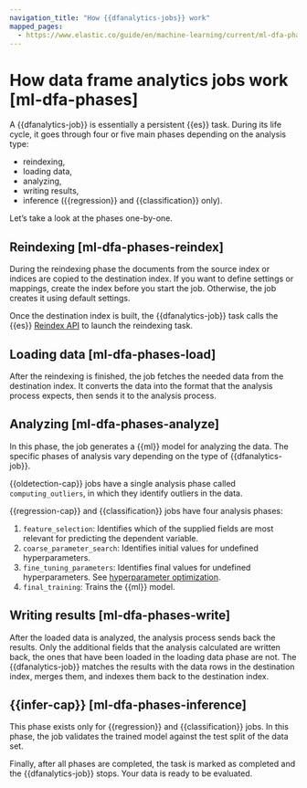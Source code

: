 ```yaml
---
navigation_title: "How {{dfanalytics-jobs}} work"
mapped_pages:
  - https://www.elastic.co/guide/en/machine-learning/current/ml-dfa-phases.html
---
```




# How data frame analytics jobs work [ml-dfa-phases]

A {{dfanalytics-job}} is essentially a persistent {{es}} task. During its life cycle, it goes through four or five main phases depending on the analysis type:

* reindexing,
* loading data,
* analyzing,
* writing results,
* inference ({{regression}} and {{classification}} only).

Let’s take a look at the phases one-by-one.

## Reindexing [ml-dfa-phases-reindex]

During the reindexing phase the documents from the source index or indices are copied to the destination index. If you want to define settings or mappings, create the index before you start the job. Otherwise, the job creates it using default settings.

Once the destination index is built, the {{dfanalytics-job}} task calls the {{es}} [Reindex API](https://www.elastic.co/guide/en/elasticsearch/reference/current/docs-reindex.html) to launch the reindexing task.

## Loading data [ml-dfa-phases-load]

After the reindexing is finished, the job fetches the needed data from the destination index. It converts the data into the format that the analysis process expects, then sends it to the analysis process.

## Analyzing [ml-dfa-phases-analyze]

In this phase, the job generates a {{ml}} model for analyzing the data. The specific phases of analysis vary depending on the type of {{dfanalytics-job}}.

{{oldetection-cap}} jobs have a single analysis phase called `computing_outliers`, in which they identify outliers in the data.

{{regression-cap}} and {{classification}} jobs have four analysis phases:

1. `feature_selection`: Identifies which of the supplied fields are most relevant for predicting the dependent variable.
2. `coarse_parameter_search`: Identifies initial values for undefined hyperparameters.
3. `fine_tuning_parameters`: Identifies final values for undefined hyperparameters. See [hyperparameter optimization](hyperparameters.md).
4. `final_training`: Trains the {{ml}} model.

## Writing results [ml-dfa-phases-write]

After the loaded data is analyzed, the analysis process sends back the results. Only the additional fields that the analysis calculated are written back, the ones that have been loaded in the loading data phase are not. The {{dfanalytics-job}} matches the results with the data rows in the destination index, merges them, and indexes them back to the destination index.

## {{infer-cap}} [ml-dfa-phases-inference]

This phase exists only for {{regression}} and {{classification}} jobs. In this phase, the job validates the trained model against the test split of the data set.

Finally, after all phases are completed, the task is marked as completed and the {{dfanalytics-job}} stops. Your data is ready to be evaluated.